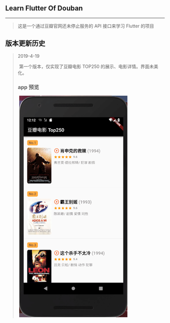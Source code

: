 ## Learn Flutter Of Douban

------

> 这是一个通过豆瓣官网还未停止服务的 API 接口来学习 Flutter 的项目

## 版本更新历史

> 2019-4-19
>
> ​	第一个版本，仅实现了豆瓣电影 TOP250 的展示、电影详情。界面未美化。
>
> ### 	app 预览
>
> ​	![image](https://github.com/Dosimz/Learn-flutter-of-douban/blob/master/gifPhoto/initState.gif)


